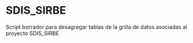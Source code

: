 # SDIS_SIRBE
Script borrador para desagregar tablas de la grilla de datos asociadas al proyecto SDIS_SIRBE
